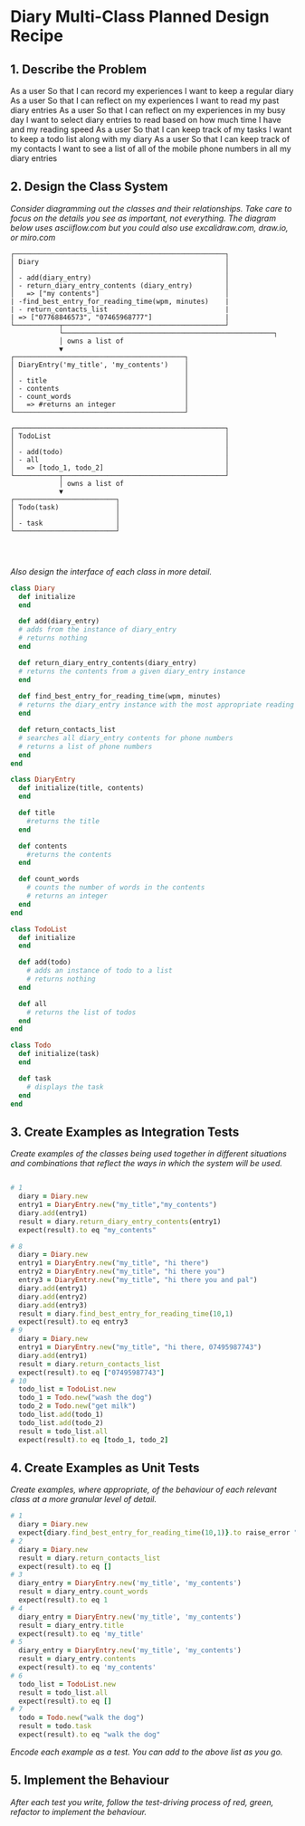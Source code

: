 # Diary Multi-Class Planned Design Recipe

## 1. Describe the Problem

As a user
So that I can record my experiences
I want to keep a regular diary
As a user
So that I can reflect on my experiences
I want to read my past diary entries
As a user
So that I can reflect on my experiences in my busy day
I want to select diary entries to read based on how much time I have and my reading speed
As a user
So that I can keep track of my tasks
I want to keep a todo list along with my diary
As a user
So that I can keep track of my contacts
I want to see a list of all of the mobile phone numbers in all my diary entries

## 2. Design the Class System

_Consider diagramming out the classes and their relationships. Take care to
focus on the details you see as important, not everything. The diagram below
uses asciiflow.com but you could also use excalidraw.com, draw.io, or miro.com_

```
┌────────────────────────────────────────────────────┐
│ Diary                                              │
│                                                    │
│ - add(diary_entry)                                 │
│ - return_diary_entry_contents (diary_entry)        │
│   => ["my contents"]                               │
| -find_best_entry_for_reading_time(wpm, minutes)    |
| - return_contacts_list                             |
| => ["07768846573", "07465968777"]                  |
└───────────┬────────────────────────────────────────┘
            └────────────────────────────────────────────────────┐
            │ owns a list of
            ▼
┌──────────────────────────────────────────┐
│ DiaryEntry('my_title', 'my_contents')    │
│                                          │
│ - title                                  │
│ - contents                               │
│ - count_words                            │
│   => #returns an integer                 │
└──────────────────────────────────────────┘

┌────────────────────────────────────────────────────┐
│ TodoList                                           │
│                                                    │
│ - add(todo)                                        │
│ - all                                              │
│   => [todo_1, todo_2]                              │               
└───────────┬────────────────────────────────────────┘
            │ owns a list of
            ▼
┌─────────────────────────┐
│ Todo(task)              │
│                         │
│ - task                  │
└─────────────────────────┘




```

_Also design the interface of each class in more detail._

```ruby
class Diary
  def initialize
  end

  def add(diary_entry)
  # adds from the instance of diary_entry
  # returns nothing
  end

  def return_diary_entry_contents(diary_entry)
  # returns the contents from a given diary_entry instance
  end
  
  def find_best_entry_for_reading_time(wpm, minutes)
  # returns the diary_entry instance with the most appropriate reading time
  end

  def return_contacts_list
  # searches all diary_entry contents for phone numbers
  # returns a list of phone numbers
  end
end

class DiaryEntry
  def initialize(title, contents)
  end

  def title
    #returns the title
  end

  def contents
    #returns the contents
  end

  def count_words
    # counts the number of words in the contents
    # returns an integer
  end
end

class TodoList                                        
  def initialize
  end

  def add(todo)
    # adds an instance of todo to a list
    # returns nothing
  end

  def all
    # returns the list of todos
  end
end 

class Todo
  def initialize(task)
  end

  def task
    # displays the task
  end
end

```

## 3. Create Examples as Integration Tests

_Create examples of the classes being used together in different situations and
combinations that reflect the ways in which the system will be used._

```ruby

# 1
  diary = Diary.new
  entry1 = DiaryEntry.new("my_title","my_contents")
  diary.add(entry1)
  result = diary.return_diary_entry_contents(entry1)
  expect(result).to eq "my_contents"

# 8
  diary = Diary.new
  entry1 = DiaryEntry.new("my_title", "hi there")
  entry2 = DiaryEntry.new("my_title", "hi there you")
  entry3 = DiaryEntry.new("my_title", "hi there you and pal")
  diary.add(entry1)
  diary.add(entry2)
  diary.add(entry3)
  result = diary.find_best_entry_for_reading_time(10,1)
  expect(result).to eq entry3
# 9 
  diary = Diary.new
  entry1 = DiaryEntry.new("my_title", "hi there, 07495987743")
  diary.add(entry1)
  result = diary.return_contacts_list
  expect(result).to eq ["07495987743"]
# 10 
  todo_list = TodoList.new
  todo_1 = Todo.new("wash the dog")
  todo_2 = Todo.new("get milk")
  todo_list.add(todo_1)
  todo_list.add(todo_2)
  result = todo_list.all
  expect(result).to eq [todo_1, todo_2]
```

## 4. Create Examples as Unit Tests

_Create examples, where appropriate, of the behaviour of each relevant class at
a more granular level of detail._

```ruby
# 1 
  diary = Diary.new
  expect{diary.find_best_entry_for_reading_time(10,1)}.to raise_error "No entries added"
# 2
  diary = Diary.new
  result = diary.return_contacts_list
  expect(result).to eq []
# 3
  diary_entry = DiaryEntry.new('my_title', 'my_contents')
  result = diary_entry.count_words
  expect(result).to eq 1
# 4
  diary_entry = DiaryEntry.new('my_title', 'my_contents')
  result = diary_entry.title
  expect(result).to eq 'my_title'
# 5
  diary_entry = DiaryEntry.new('my_title', 'my_contents')
  result = diary_entry.contents
  expect(result).to eq 'my_contents'
# 6
  todo_list = TodoList.new
  result = todo_list.all
  expect(result).to eq []
# 7
  todo = Todo.new("walk the dog")
  result = todo.task
  expect(result).to eq "walk the dog"
```

_Encode each example as a test. You can add to the above list as you go._

## 5. Implement the Behaviour

_After each test you write, follow the test-driving process of red, green,
refactor to implement the behaviour._

